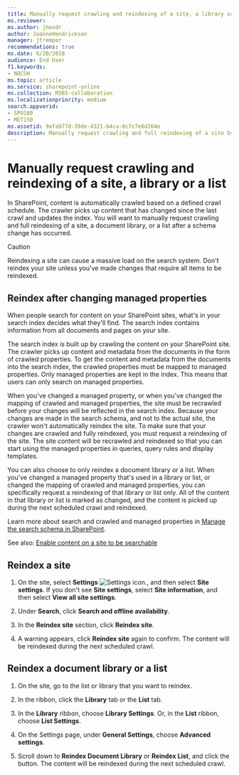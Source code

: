 ```yaml
---
title: Manually request crawling and reindexing of a site, a library or a list
ms.reviewer: 
ms.author: jhendr
author: JoanneHendrickson
manager: jtremper
recommendations: true
ms.date: 6/20/2018
audience: End User
f1.keywords:
- NOCSH
ms.topic: article
ms.service: sharepoint-online
ms.collection: M365-collaboration
ms.localizationpriority: medium
search.appverid:
- SPO160
- MET150
ms.assetid: 9afa977d-39de-4321-b4ca-8c7c7e6d264e
description: Manually request crawling and full reindexing of a site by clicking the Reindex site button. All of the site content is marked as changed and will be picked up during the next crawl and reindexed.
---
```


# Manually request crawling and reindexing of a site, a library or a list

In SharePoint, content is automatically crawled based on a defined crawl schedule. The crawler picks up content that has changed since the last crawl and updates the index. You will want to manually request crawling and full reindexing of a site, a document library, or a list after a schema change has occurred. 

> [!CAUTION]
>  Reindexing a site can cause a massive load on the search system. Don't reindex your site unless you've made changes that require all items to be reindexed. 

## Reindex after changing managed properties
<a name="__top"> </a>

When people search for content on your SharePoint sites, what's in your search index decides what they'll find. The search index contains information from all documents and pages on your site. 
  
The search index is built up by crawling the content on your SharePoint site. The crawler picks up content and metadata from the documents in the form of crawled properties. To get the content and metadata from the documents into the search index, the crawled properties must be mapped to managed properties. Only managed properties are kept in the index. This means that users can only search on managed properties.
  
When you've changed a managed property, or when you've changed the mapping of crawled and managed properties, the site must be recrawled before your changes will be reflected in the search index. Because your changes are made in the search schema, and not to the actual site, the crawler won't automatically reindex the site. To make sure that your changes are crawled and fully reindexed, you must request a reindexing of the site. The site content will be recrawled and reindexed so that you can start using the managed properties in queries, query rules and display templates.
  
You can also choose to only reindex a document library or a list. When you've changed a managed property that's used in a library or list, or changed the mapping of crawled and managed properties, you can specifically request a reindexing of that library or list only. All of the content in that library or list is marked as changed, and the content is picked up during the next scheduled crawl and reindexed.
  
Learn more about search and crawled and managed properties in [Manage the search schema in SharePoint](manage-search-schema.md).
  
See also: [Enable content on a site to be searchable](make-site-content-searchable.md)
  
## Reindex a site
<a name="__top"> </a>
  
1. On the site, select **Settings** ![Settings icon.](media/a47a06c3-83fb-46b2-9c52-d1bad63e3e60.png), and then select **Site settings**. If you don't see **Site settings**, select **Site information**, and then select **View all site settings**. 
    
2. Under **Search**, click **Search and offline availability**.
    
3. In the **Reindex site** section, click **Reindex site**. 
    
4. A warning appears, click **Reindex site** again to confirm. The content will be reindexed during the next scheduled crawl. 
    
## Reindex a document library or a list
<a name="__top"> </a>

1. On the site, go to the list or library that you want to reindex. 
    
2. In the ribbon, click the **Library** tab or the **List** tab. 
    
3. In the **Library** ribbon, choose **Library Settings**. Or, in the **List** ribbon, choose **List Settings**.
  
1. On the Settings page, under **General Settings**, choose **Advanced settings**.
    
2. Scroll down to **Reindex Document Library** or **Reindex List**, and click the button. The content will be reindexed during the next scheduled crawl.
  
